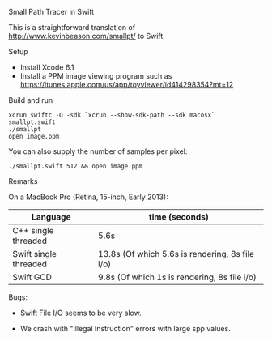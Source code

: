 Small Path Tracer in Swift

This is a straightforward translation of http://www.kevinbeason.com/smallpt/
to Swift.

Setup

+ Install Xcode 6.1
+ Install a PPM image viewing program such as https://itunes.apple.com/us/app/toyviewer/id414298354?mt=12

Build and run

    xcrun swiftc -O -sdk `xcrun --show-sdk-path --sdk macosx` smallpt.swift
    ./smallpt
    open image.ppm

You can also supply the number of samples per pixel:

    ./smallpt.swift 512 && open image.ppm

Remarks

On a MacBook Pro (Retina, 15-inch, Early 2013):

Language              | time (seconds)
----------------------|-------------
C++ single threaded   |  5.6s
Swift single threaded | 13.8s (Of which 5.6s is rendering, 8s file i/o)
Swift GCD             |  9.8s (Of which 1s is rendering, 8s file i/o)

Bugs:

 - Swift File I/O seems to be very slow.

 - We crash with "Illegal Instruction" errors with large spp values.
